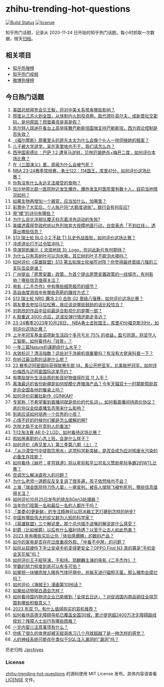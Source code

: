 # zhihu-trending-hot-questions

[![Build Status](https://github.com/justjavac/zhihu-trending-hot-questions/workflows/ci/badge.svg?branch=master)](https://github.com/justjavac/zhihu-trending-hot-questions/actions)
[![license](https://img.shields.io/github/license/justjavac/zhihu-trending-hot-questions)](https://github.com/justjavac/zhihu-trending-hot-questions/blob/master/LICENSE)

知乎热门话题，记录从 2020-11-24
日开始的知乎热门话题。每小时抓取一次数据，按天[归档](./archives)。

## 相关项目

- [知乎热搜榜](https://github.com/justjavac/zhihu-trending-top-search)
- [知乎热门视频](https://github.com/justjavac/zhihu-trending-hot-video)
- [微博热搜榜](https://github.com/justjavac/weibo-trending-hot-search)

## 今日热门话题

<!-- BEGIN -->
<!-- 最后更新时间 Sun Oct 29 2023 02:04:27 GMT+0800 (China Standard Time) -->

1. [美国总统拜登会见王毅，将对中美关系带来哪些影响？](https://www.zhihu.com/question/628156446)
1. [掼蛋从江苏火到全国，从体制内火到投资圈，取代德扑高尔夫，成新晋社交密码，是何原因？掼蛋募资是真是假？](https://www.zhihu.com/question/628158526)
1. [凯尔特人球迷在看台上高举挥舞巴勒斯坦国旗支持巴勒斯坦，西方舆论控制是否失效？](https://www.zhihu.com/question/628021724)
1. [《福尔摩斯》原著里头的房东太太为什么会像个仆人一样伺候她的租客？](https://www.zhihu.com/question/266192012)
1. [儿子被大学退学，呆在家里啥也不干，我们该怎么办？](https://www.zhihu.com/question/622014984)
1. [西甲国家德比：巴萨 1:2 遭皇马逆转，贝林厄姆绝杀+梅开二度，如何评价本场比赛？](https://www.zhihu.com/question/628234321)
1. [在《三国演义》里，周瑜为什么会被气死？](https://www.zhihu.com/question/628150868)
1. [NBA 23-24赛季常规赛，勇士122：114国王，库里41分，如何评价这场比赛？](https://www.zhihu.com/question/628164510)
1. [你有没有什么永远无法接受的食物？](https://www.zhihu.com/question/628032130)
1. [加沙地带北部一医院附近发生爆炸，爆炸发生时医院里有数十人，目前当地情况如何？](https://www.zhihu.com/question/628185446)
1. [如果生物再增加一个器官，应当加什么，加哪里？](https://www.zhihu.com/question/623595456)
1. [彩票中了大奖后，个人账户将“大额度进账”，银行会有何反应?](https://www.zhihu.com/question/624105456)
1. [带“楼”的诗句有哪些？](https://www.zhihu.com/question/628080996)
1. [为什么说北洋舰队覆灭标志着洋务运动的失败?](https://www.zhihu.com/question/627583982)
1. [美媒透露拜登政府劝以色列放弃大规模地面行动，白宫表态「不划红线」，透露出哪些信息？](https://www.zhihu.com/question/628175168)
1. [S13 瑞士轮 BLG 0:2 不敌 T1 队史外战首败，如何评价这场比赛？](https://www.zhihu.com/question/628181503)
1. [冲虚道长打不过令狐冲吗？](https://www.zhihu.com/question/456248378)
1. [导演郭帆展示《 流浪地球 3》Logo，你对此新片有何期待？](https://www.zhihu.com/question/627762523)
1. [为什么只有茶树叶可以泡水喝，其它树的叶子不能泡水喝吗？](https://www.zhihu.com/question/627542129)
1. [如何评价《英雄联盟》S13 第五轮瑞士轮抽签对阵？你觉得最终晋级八强的三支队伍会是谁？](https://www.zhihu.com/question/628186483)
1. [广州提出「房票安置」政策，为首个提出房票安置政策的一线城市，有何影响？哪些信息值得关注？](https://www.zhihu.com/question/628164373)
1. [电影《二手杰作》中有哪些细思极恐的细节？](https://www.zhihu.com/question/627907713)
1. [高自由度游戏中有哪些奇葩的赚钱方式？](https://www.zhihu.com/question/337672517)
1. [S13 瑞士轮 NRG 爆冷 2:0 击败 G2 晋级八强赛，如何评价这场比赛？](https://www.zhihu.com/question/628170228)
1. [朋友要去参加马拉松赛，我应该说哪些鼓励的话比较恰当？](https://www.zhihu.com/question/626508026)
1. [刘慈欣的作品中目前最适合影视化的是哪一部？](https://www.zhihu.com/question/627802490)
1. [A 股重返 3000 点后，这波反弹行情还能走多远？](https://www.zhihu.com/question/628161421)
1. [23-24赛季2023年10月28日， NBA勇士击败国王，库里41分福克斯39分，如何评价这场比赛？](https://www.zhihu.com/question/628149523)
1. [上半年冠军基金诺德新生活四个多月亏光 75% 的收益，盈亏同源，将坚守人工智能，如何看待AI「钱景」？](https://www.zhihu.com/question/628152314)
1. [一年三篇Nature的课题组什么水平？](https://www.zhihu.com/question/627772638)
1. [水效标识？清洁指数？这些对于洗碗机很重要吗？有没有大佬来科普一下？](https://www.zhihu.com/question/627567148)
1. [你听过最治愈的话是什么呢？](https://www.zhihu.com/question/628005327)
1. [23 赛季迈阿密国际获得联赛东部 14，美公开杯亚军，北美联杯冠军，如何评价梅西与迈阿密国际这笔签约？](https://www.zhihu.com/question/627752367)
1. [有哪些提升生活品质的影音好物值得在双 11 入手？](https://www.zhihu.com/question/627698646)
1. [离海最远的省份新疆是如何规模化养殖海产品？今年天猫双十一时期能帮助其走向全国各地的餐桌上吗？](https://www.zhihu.com/question/628172174)
1. [如何评价前翼社新作《GINKA》?](https://www.zhihu.com/question/627896544)
1. [专家称「不希望看到直播间就是低价的代名词」，如何看直播间待底价协议？底价协议会给直播生态带来什么影响？](https://www.zhihu.com/question/628026011)
1. [到底应该如何培养一个优秀的小孩？](https://www.zhihu.com/question/493975306)
1. [心情不好的时候你们都是怎么缓解的啊?](https://www.zhihu.com/question/628030450)
1. [怎样才能不太在意别人的看法?](https://www.zhihu.com/question/628107477)
1. [Ti12淘汰赛 AR 0-2 LGD，如何看待这场比赛？](https://www.zhihu.com/question/628171021)
1. [假如用离职的心态上班，会是什么样子？](https://www.zhihu.com/question/628033117)
1. [如何评价《再见爱人》第三季第八期（上）？](https://www.zhihu.com/question/627549502)
1. [「从沙漠空气中提取饮用水」这项科学新突破，是否会成为应对核废水污染的必备生存技能？](https://www.zhihu.com/question/627747338)
1. [如何看待《崩坏：星穹铁道》将以星际和平公司名义赞助星际争霸2的WTL比赛？](https://www.zhihu.com/question/628174016)
1. [空调怎么解决直吹人的问题？](https://www.zhihu.com/question/500668786)
1. [为什么老师一道题反反复复讲了很多遍，孩子依然啥也不会？](https://www.zhihu.com/question/626281084)
1. [上海「瑞金医院持刀伤人案」一审宣判，被告人侯晓飞被判死刑，哪些信息值得关注？](https://www.zhihu.com/question/628036477)
1. [如何评价10月25日发布的骁龙8Gen3处理器？](https://www.zhihu.com/question/627694406)
1. [当年你们班第一名和最后一名的人都在干吗？](https://www.zhihu.com/question/29634348)
1. [「美菱40更新鲜」的专注精神可以将冰箱工艺打磨到怎样的地步?](https://www.zhihu.com/question/628146600)
1. [中国有哪些伟大的却又鲜为人知的科学家？](https://www.zhihu.com/question/276416039)
1. [《英雄联盟》三个解说里，那个总也插不进嘴的解说是什么感受？](https://www.zhihu.com/question/627049457)
1. [封爵（比如侯爵）以后有什么福利待遇？以至于让古人如此热衷？](https://www.zhihu.com/question/598507850)
1. [2023 年有哪些买后让你「体验感爆棚」的数码产品？](https://www.zhihu.com/question/627698111)
1. [如今的家电是否存在过度重视外观、「中看不中用」的问题？](https://www.zhihu.com/question/628120186)
1. [如何从软硬件下手让安卓手机变得更安全？OPPO Find N3 真的算是“手机安全天花板”吗？](https://www.zhihu.com/question/627613188)
1. [如何评价王子昭导演，于和伟、郭麒麟主演的电影《二手杰作》？](https://www.zhihu.com/question/626891016)
1. [学霸的努力程度到底可以有多可怕？](https://www.zhihu.com/question/328770692)
1. [如果把一块猪肉放入稀有气体环境中，并每天进行辐照灭菌，那么猪肉会腐烂吗？](https://www.zhihu.com/question/546103286)
1. [如何评价《海贼王》漫画第1096话？](https://www.zhihu.com/question/627358387)
1. [如果给动物喝白酒会怎样？](https://www.zhihu.com/question/627362621)
1. [如何看待国内物流企业已能做到「全球五日达」？对促进国内商品销往全球范围有哪些积极意义？](https://www.zhihu.com/question/627741926)
1. [2023 年双 11，有什么值得购买的耳机推荐？](https://www.zhihu.com/question/627699552)
1. [如何看待高德无障碍导航已覆盖全国30城，累计提供超2400万次无障碍路线规划？残障人士出行有哪些困难？](https://www.zhihu.com/question/628053284)
1. [一岁内婴儿注意事项有什么？](https://www.zhihu.com/question/331954061)
1. [你练了很久的体育却被天赋哥练习几个月就超越了是一种怎样的感觉？](https://www.zhihu.com/question/627263032)
1. [人的神经系统可能存在类似于SQL注入漏洞的"漏洞"吗？](https://www.zhihu.com/question/628057486)

<!-- END -->

历史归档 [./archives](./archives)

### License

[zhihu-trending-hot-questions](https://github.com/justjavac/zhihu-trending-hot-questions)
的源码使用 MIT License 发布。具体内容请查看 [LICENSE](./LICENSE) 文件。
